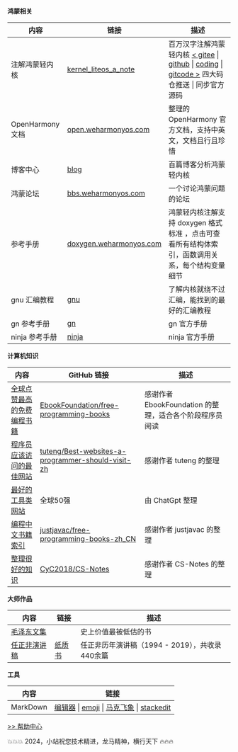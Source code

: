 


**鸿蒙相关**

| 内容 | 链接 | 描述 |
|--------|--------|-------------|
|注解鸿蒙轻内核| [kernel_liteos_a_note](https://gitee.com/weharmony/kernel_liteos_a_note)|百万汉字注解鸿蒙轻内核 [< gitee](https://gitee.com/weharmony/kernel_liteos_a_note) \| [github](https://github.com/kuangyufei/kernel_liteos_a_note) \| [coding](https://weharmony.coding.net/public/harmony/kernel_liteos_a_note/git/files) \| [gitcode >](https://gitcode.net/kuangyufei/kernel_liteos_a_note) 四大码仓推送 \| 同步官方源码 |
| OpenHarmony 文档| [open.weharmonyos.com](https://open.weharmonyos.com) | 整理的 OpenHarmony 官方文档，支持中英文，文档且行且珍惜 |
|博客中心| [blog](/blog/) |百篇博客分析鸿蒙轻内核|
|鸿蒙论坛| [bbs.weharmonyos.com](https://bbs.weharmonyos.com) | 一个讨论鸿蒙问题的论坛 |
|参考手册| [doxygen.weharmonyos.com](https://doxygen.weharmonyos.com)  | 鸿蒙轻内核注解支持 doxygen 格式标准 ，点击可查看所有结构体索引，函数调用关系，每个结构变量细节 |
|gnu 汇编教程| [gnu](/compile/assembly) | 了解内核就绕不过汇编，能找到的最好的汇编教程|
|gn 参考手册| [gn](/compile/gn/readme) | gn 官方手册 |
|ninja 参考手册| [ninja](/compile/ninja) | ninja 官方手册 |

**计算机知识**

| 内容 | GitHub 链接 | 描述 |
|--------|--------|-------------|
|[全球点赞最高的免费编程书籍](/vendor/free-programming-books-zh)|[EbookFoundation/free-programming-books](https://github.com/EbookFoundation/free-programming-books/blob/main/books/free-programming-books-zh.md)|感谢作者 EbookFoundation 的整理，适合各个阶段程序员阅读 |
|[程序员应该访问的最佳网站](/vendor/程序员应该访问的最佳网站)|[tuteng/Best-websites-a-programmer-should-visit-zh](https://github.com/tuteng/Best-websites-a-programmer-should-visit-zh)|感谢作者 tuteng 的整理|
|[最好的工具类网站](/vendor/chatgpt)|全球50强|由 ChatGpt 整理|
|[编程中文书籍索引](/vendor/freebook) |[justjavac/free-programming-books-zh_CN](https://github.com/justjavac/free-programming-books-zh_CN) |感谢作者 justjavac 的整理|
|[整理很好的知识](/CS-Notes/) |[CyC2018/CS-Notes](https://github.com/CyC2018/CS-Notes)    | 感谢作者 CS-Notes 的整理|

**大师作品**

| 内容 | 链接 | 描述 |
|--------|--------|-------------|
| [毛泽东文集](/mao/) | | 史上价值最被低估的书|
| [任正非演讲稿](/ren/) |[纸质书](/vendor/buyren.md) | 任正非历年演讲稿（1994 - 2019），共收录 440余篇|

**工具**

| 内容 | 链接 |
|--------|--------|
|MarkDown| [编辑器](https://html.weharmonyos.com/markdown-editor/index.html) \| [emoji](/tools/markdown-emoji) \| [马克飞象](http://marxi.co/) \| [stackedit](https://stackedit.io/app#)|


[>> 帮助中心](/vendor/donate.md)

:boom::boom::boom: 2024，小站祝您技术精进，龙马精神，横行天下 :fire::fire::fire: